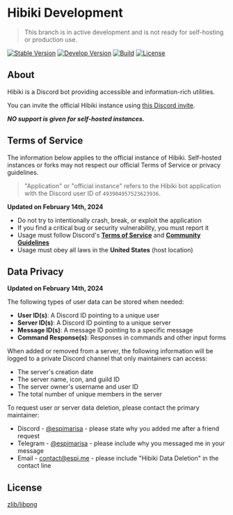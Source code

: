 # Hibiki Development

> This branch is in active development and is not ready for self-hosting or production use.

[![Stable Version][badge-stable-version]][version]
[![Develop Version][badge-develop-version]][version]
[![Build][badge-workflow]][workflow]
[![License][badge-license]][license]

## About

Hibiki is a Discord bot providing accessible and information-rich utilities.

You can invite the official Hibiki instance using [this Discord invite][invite].

**_NO support is given for self-hosted instances._**

## Terms of Service

The information below applies to the official instance of Hibiki. Self-hosted instances or forks may not respect our official Terms of Service or privacy guidelines.

> "Application" or "official instance" refers to the Hibiki bot application with the Discord user ID of `493904957523623936`.

**Updated on February 14th, 2024**

- Do not try to intentionally crash, break, or exploit the application
- If you find a critical bug or security vulnerability, you must report it
- Usage must follow Discord's **[Terms of Service][discord_tos]** and **[Community Guidelines][discord_cg]**
- Usage must obey all laws in the **United States** (host location)

## Data Privacy

**Updated on February 14th, 2024**

The following types of user data can be stored when needed:

- **User ID(s)**: A Discord ID pointing to a unique user
- **Server ID(s)**: A Discord ID pointing to a unique server
- **Message ID(s)**: A message ID pointing to a specific message
- **Command Response(s)**: Responses in commands and other input forms

When added or removed from a server, the following information will be logged to a private Discord channel that only maintainers can access:

- The server's creation date
- The server name, icon, and guild ID
- The server owner's username and user ID
- The total number of unique members in the server

To request user or server data deletion, please contact the primary maintainer:

- Discord - [@espimarisa][espi-discord] - please state why you added me after a friend request
- Telegram - [@espimarisa][espi-telegram] - please include why you messaged me in your message
- Email - [contact@espi.me][espi-email] - please include "Hibiki Data Deletion" in the contact line

## License

[zlib/libpng][license]

[badge-stable-version]: https://img.shields.io/github/package-json/v/espimarisa/hibiki/main?color=blue "Shields.io badge showing the latest development version."
[badge-develop-version]: https://img.shields.io/github/package-json/v/espimarisa/hibiki/develop?color=red "Shields.io badge showing the latest development version."
[badge-license]: https://img.shields.io/badge/license-zlib-orange.svg "Shields.io badge displaying the zlib license."
[badge-workflow]: https://img.shields.io/github/actions/workflow/status/espimarisa/hibiki/push.yml?branch=develop "Shields.io badge showing the latest workflow status."
[discord_tos]: https://discord.com/terms "A link to Discord's Terms of Service."
[discord_cg]: https://discord.com/guidelines "A link to Discord's Community Guidelines."
[espi-discord]: https://discord.com/users/647269760782041133 "A link to the project maintainer's Discord profile."
[espi-email]: mailto:contact@espi.me "A link to email the primary project maintainer."
[espi-telegram]: https://t.me/espimarisa "A link to message the primary project maintainer on Telegram."
[invite]: https://discord.com/oauth2/authorize?&client_id=493904957523623936&scope=bot%20applications.commands&permissions=28307378007798 "An invite for the official instance of Hibiki."
[license]: LICENSE.md "A link to the LICENSE.md file containing the zlib/libpng license."
[workflow]: https://github.com/espimarisa/hibiki/actions?query=workflow%3Apush "GitHub workflow showing the latest push status."
[version]: https://github.com/espimarisa/hibiki/releases "GitHub releases list for Hibiki."
